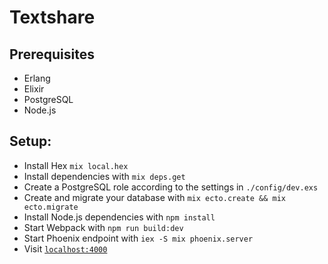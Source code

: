 # Textshare

## Prerequisites

  * Erlang
  * Elixir
  * PostgreSQL
  * Node.js

## Setup:

  * Install Hex `mix local.hex`
  * Install dependencies with `mix deps.get`
  * Create a PostgreSQL role according to the settings in `./config/dev.exs`
  * Create and migrate your database with `mix ecto.create && mix ecto.migrate`
  * Install Node.js dependencies with `npm install`
  * Start Webpack with `npm run build:dev`
  * Start Phoenix endpoint with `iex -S mix phoenix.server`
  * Visit [`localhost:4000`](http://localhost:4000)


